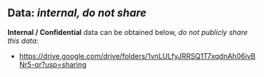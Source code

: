 ## Data: *internal, do not share*
**Internal / Confidential** data can be obtained below, *do not publicly share this data*:
* https://drive.google.com/drive/folders/1vnLULfyJRRSQ1T7xqdnAh06ivBNr5-qr?usp=sharing
